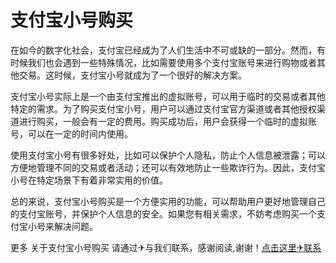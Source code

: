 # 支付宝小号购买

在如今的数字化社会，支付宝已经成为了人们生活中不可或缺的一部分。然而，有时候我们也会遇到一些特殊情况，比如需要使用多个支付宝账号来进行购物或者其他交易。这时候，支付宝小号就成为了一个很好的解决方案。

支付宝小号实际上是一个由支付宝推出的虚拟账号，可以用于临时的交易或者其他特定的需求。为了购买支付宝小号，用户可以通过支付宝官方渠道或者其他授权渠道进行购买，一般会有一定的费用。购买成功后，用户会获得一个临时的虚拟账号，可以在一定的时间内使用。

使用支付宝小号有很多好处，比如可以保护个人隐私，防止个人信息被泄露；可以方便地管理不同的交易或者活动；还可以有效地防止一些欺诈行为。因此，支付宝小号在特定场景下有着非常实用的价值。

总的来说，支付宝小号购买是一个方便实用的功能，可以帮助用户更好地管理自己的支付宝账号，并保护个人信息的安全。如果您有相关需求，不妨考虑购买一个支付宝小号来解决问题。

更多 关于支付宝小号购买 请通过✈与我们联系，感谢阅读,谢谢！[点击这里✈联系](https://t.me/pt99bot)